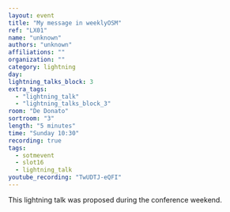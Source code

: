 ```yaml
---
layout: event
title: "My message in weeklyOSM"
ref: "LX01"
name: "unknown"
authors: "unknown"
affiliations: ""
organization: ""
category: lightning
day: 
lightning_talks_block: 3
extra_tags:
  - "lightning_talk"
  - "lightning_talks_block_3"
room: "De Donato"
sortroom: "3"
length: "5 minutes"
time: "Sunday 10:30"
recording: true
tags:
  - sotmevent
  - slot16
  - lightning_talk
youtube_recording: "TwUDTJ-eQFI"
---
```

This lightning talk was proposed during the conference weekend.